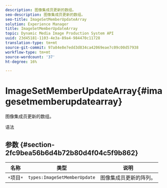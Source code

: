 ```yaml
---
description: 图像集成员更新的数组。
seo-description: 图像集成员更新的数组。
seo-title: ImageSetMemberUpdateArray
solution: Experience Manager
title: ImageSetMemberUpdateArray
topic: Dynamic Media Image Production System API
uuid: 23d45181-1103-4e3a-89a4-984470c11728
translation-type: tm+mt
source-git-commit: 97a84e8e7edd3d834ca42069eae7c09c00d57938
workflow-type: tm+mt
source-wordcount: '37'
ht-degree: 16%

---
```



# ImageSetMemberUpdateArray{#imagesetmemberupdatearray}

图像集成员更新的数组。

语法

## 参数 {#section-2fc9bea56b6d4b72b80d4f04c5f9b862}

| 名称 | 类型 | 说明 |
|---|---|---|
| `*`项目`*` | `types:ImageSetMemberUpdate` | 图像集成员更新的阵列。 |

